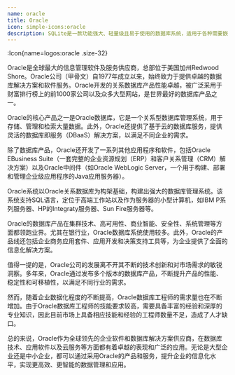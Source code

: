 ```yaml
---
name: oracle
title: Oracle
icon: simple-icons:oracle
description: SQLite是一款功能强大、轻量级且易于使用的数据库系统，适用于各种需要嵌入式或轻量级数据库支持的应用场景。
---
```



:Icon{name=logos:oracle .size-32}

Oracle是全球最大的信息管理软件及服务供应商，总部位于美国加州Redwood Shore。Oracle公司（甲骨文）自1977年成立以来，始终致力于提供卓越的数据库解决方案和软件服务。Oracle开发的关系数据库产品性能卓越，被广泛采用于财富排行榜上的前1000家公司以及众多大型网站，是世界最好的数据库产品之一。

Oracle的核心产品之一是Oracle数据库，它是一个关系型数据库管理系统，用于存储、管理和检索大量数据。此外，Oracle还提供了基于云的数据库服务，提供灵活的数据库即服务（DBaaS）解决方案，以满足不同企业的需求。

除了数据库产品，Oracle还开发了一系列其他应用程序和软件，包括Oracle EBusiness Suite（一套完整的企业资源规划（ERP）和客户关系管理（CRM）解决方案）以及Oracle中间件（如Oracle WebLogic Server，一个用于构建、部署和管理企业级应用程序的Java应用服务器）。

Oracle系统以Oracle关系数据库为构架基础，构建出强大的数据库管理系统。该系统支持SQL语言，定位于高端工作站以及作为服务器的小型计算机，如IBM P系列服务器、HP的Integraty服务器、Sun Fire服务器等。

Oracle的数据库产品在集群技术、高可用性、商业智能、安全性、系统管理等方面都领跑业界。尤其在银行业，Oracle数据库系统使用较多。此外，Oracle的产品线还包括企业商务应用套件、应用开发和决策支持工具等，为企业提供了全面的信息化解决方案。

值得一提的是，Oracle公司的发展离不开其不断的技术创新和对市场需求的敏锐洞察。多年来，Oracle通过发布多个版本的数据库产品，不断提升产品的性能、稳定性和可移植性，以满足不同行业的需求。

然而，随着企业数据化程度的不断提高，Oracle数据库工程师的需求量也在不断增加。由于Oracle数据库工程师的技能要求较高，需要具备丰富的经验和深厚的专业知识，因此目前市场上具备相应技能和经验的工程师数量不足，造成了人才缺口。

总的来说，Oracle作为全球领先的企业软件和数据库解决方案供应商，在数据库技术、应用软件以及云服务等方面都有着卓越的表现和广泛的应用。无论是大型企业还是中小企业，都可以通过采用Oracle的产品和服务，提升企业的信息化水平，实现更高效、更智能的数据管理和应用。